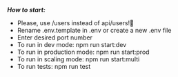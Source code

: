 ***How to start:***
- Please, use /users instead of api/users!🙏
- Rename .env.template in .env or create a new .env file
- Enter desired port number
- To run in dev mode: npm run start:dev
- To run in production mode: npm run start:prod
- To run in scaling mode: npm run start:multi
- To run tests: npm run test
